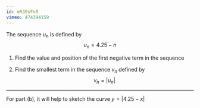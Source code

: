 ```yaml
---
id: eR30sFv0
vimeo: 474394159
---
```


The sequence $u_n$ is defined by
$$
u_n = 4.25 - n
$$

 1. Find the value and position of the first negative term in the sequence

 1. Find the smallest term in the sequence $v_n$ defined by
    $$
    v_n = |u_n|
    $$

---

For part (b), it will help to sketch the curve $y = |4.25 - x|$
